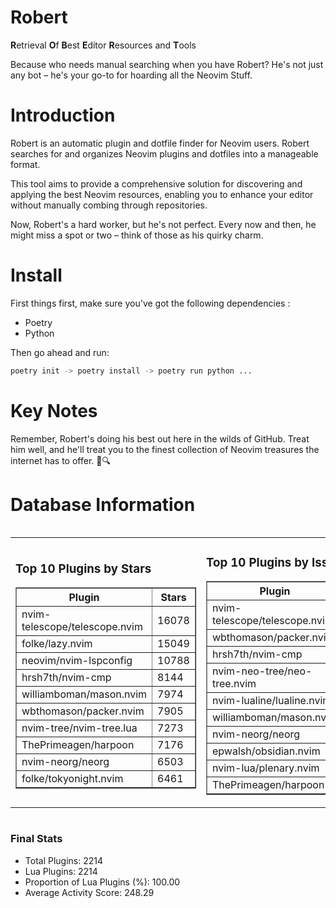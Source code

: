 # Robert

**R**etrieval
**O**f
**B**est
**E**ditor
**R**esources and
**T**ools

Because who needs manual searching when you have Robert?
He's not just any bot – he's your go-to for hoarding all the Neovim Stuff.

# Introduction
Robert is an automatic plugin and dotfile finder for Neovim users. Robert searches for and organizes Neovim plugins and dotfiles into a manageable format.

This tool aims to provide a comprehensive solution for discovering and applying the best Neovim resources, enabling you to enhance your editor without manually combing through repositories.

Now, Robert's a hard worker, but he's not perfect. Every now and then, he might miss a spot or two – think of those as his quirky charm. 

# Install
 First things first, make sure you've got the following dependencies :
  - Poetry 
  - Python 

Then go ahead and run:

```bash
poetry init -> poetry install -> poetry run python ...
```
# Key Notes

Remember, Robert's doing his best out here in the wilds of GitHub. Treat him well, and he'll treat you to the finest collection of Neovim treasures the internet has to offer. 🎩🔍


# Database Information

<div style='display:flex;flex-direction:row;justify-content:space-between;'><table><tr><td><h3>Top 10 Plugins by Stars</h3><table border="1"><tr><th>Plugin</th><th>Stars</th></tr><tr><td>nvim-telescope/telescope.nvim</td><td>16078</td></tr><tr><td>folke/lazy.nvim</td><td>15049</td></tr><tr><td>neovim/nvim-lspconfig</td><td>10788</td></tr><tr><td>hrsh7th/nvim-cmp</td><td>8144</td></tr><tr><td>williamboman/mason.nvim</td><td>7974</td></tr><tr><td>wbthomason/packer.nvim</td><td>7905</td></tr><tr><td>nvim-tree/nvim-tree.lua</td><td>7273</td></tr><tr><td>ThePrimeagen/harpoon</td><td>7176</td></tr><tr><td>nvim-neorg/neorg</td><td>6503</td></tr><tr><td>folke/tokyonight.nvim</td><td>6461</td></tr></table></td><td><h3>Top 10 Plugins by Issues</h3><table border="1"><tr><th>Plugin</th><th>Issues</th></tr><tr><td>nvim-telescope/telescope.nvim</td><td>380</td></tr><tr><td>wbthomason/packer.nvim</td><td>307</td></tr><tr><td>hrsh7th/nvim-cmp</td><td>286</td></tr><tr><td>nvim-neo-tree/neo-tree.nvim</td><td>240</td></tr><tr><td>nvim-lualine/lualine.nvim</td><td>229</td></tr><tr><td>williamboman/mason.nvim</td><td>212</td></tr><tr><td>nvim-neorg/neorg</td><td>185</td></tr><tr><td>epwalsh/obsidian.nvim</td><td>166</td></tr><tr><td>nvim-lua/plenary.nvim</td><td>147</td></tr><tr><td>ThePrimeagen/harpoon</td><td>126</td></tr></table></td><td><h3>Top 10 Plugins by Forks</h3><table border="1"><tr><th>Plugin</th><th>Forks</th></tr><tr><td>neovim/nvim-lspconfig</td><td>2091</td></tr><tr><td>nvim-telescope/telescope.nvim</td><td>841</td></tr><tr><td>nvim-tree/nvim-tree.lua</td><td>609</td></tr><tr><td>nvim-lualine/lualine.nvim</td><td>468</td></tr><tr><td>folke/tokyonight.nvim</td><td>433</td></tr><tr><td>hrsh7th/nvim-cmp</td><td>405</td></tr><tr><td>ThePrimeagen/harpoon</td><td>384</td></tr><tr><td>folke/lazy.nvim</td><td>365</td></tr><tr><td>jackMort/ChatGPT.nvim</td><td>318</td></tr><tr><td>nvimdev/lspsaga.nvim</td><td>289</td></tr></table></td></tr></table></div>

### Final Stats
- Total Plugins: 2214
- Lua Plugins: 2214
- Proportion of Lua Plugins (%): 100.00
- Average Activity Score: 248.29
